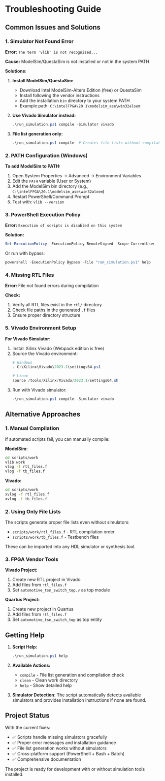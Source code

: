 # Troubleshooting Guide

## Common Issues and Solutions

### 1. Simulator Not Found Error

**Error:** `The term 'vlib' is not recognized...`

**Cause:** ModelSim/QuestaSim is not installed or not in the system PATH.

**Solutions:**
1. **Install ModelSim/QuestaSim:**
   - Download Intel ModelSim-Altera Edition (free) or QuestaSim
   - Install following the vendor instructions
   - Add the installation `bin` directory to your system PATH
   - Example path: `C:\intelFPGA\20.1\modelsim_ase\win32aloem`

2. **Use Vivado Simulator instead:**
   ```powershell
   .\run_simulation.ps1 compile -Simulator vivado
   ```

3. **File list generation only:**
   ```powershell
   .\run_simulation.ps1 compile  # Creates file lists without compilation
   ```

### 2. PATH Configuration (Windows)

**To add ModelSim to PATH:**
1. Open System Properties → Advanced → Environment Variables
2. Edit the `PATH` variable (User or System)
3. Add the ModelSim bin directory (e.g., `C:\intelFPGA\20.1\modelsim_ase\win32aloem`)
4. Restart PowerShell/Command Prompt
5. Test with: `vlib --version`

### 3. PowerShell Execution Policy

**Error:** `Execution of scripts is disabled on this system`

**Solution:**
```powershell
Set-ExecutionPolicy -ExecutionPolicy RemoteSigned -Scope CurrentUser
```

Or run with bypass:
```powershell
powershell -ExecutionPolicy Bypass -File "run_simulation.ps1" help
```

### 4. Missing RTL Files

**Error:** File not found errors during compilation

**Check:**
1. Verify all RTL files exist in the `rtl/` directory
2. Check file paths in the generated `.f` files
3. Ensure proper directory structure

### 5. Vivado Environment Setup

**For Vivado Simulator:**
1. Install Xilinx Vivado (Webpack edition is free)
2. Source the Vivado environment:
   ```powershell
   # Windows
   . C:\Xilinx\Vivado\2023.1\settings64.ps1
   
   # Linux
   source /tools/Xilinx/Vivado/2023.1/settings64.sh
   ```
3. Run with Vivado simulator:
   ```powershell
   .\run_simulation.ps1 compile -Simulator vivado
   ```

## Alternative Approaches

### 1. Manual Compilation

If automated scripts fail, you can manually compile:

**ModelSim:**
```bash
cd scripts/work
vlib work
vlog -f rtl_files.f
vlog -f tb_files.f
```

**Vivado:**
```bash
cd scripts/work
xvlog -f rtl_files.f
xvlog -f tb_files.f
```

### 2. Using Only File Lists

The scripts generate proper file lists even without simulators:
- `scripts/work/rtl_files.f` - RTL compilation order
- `scripts/work/tb_files.f` - Testbench files

These can be imported into any HDL simulator or synthesis tool.

### 3. FPGA Vendor Tools

**Vivado Project:**
1. Create new RTL project in Vivado
2. Add files from `rtl_files.f`
3. Set `automotive_tsn_switch_top.v` as top module

**Quartus Project:**
1. Create new project in Quartus
2. Add files from `rtl_files.f`
3. Set `automotive_tsn_switch_top` as top entity

## Getting Help

1. **Script Help:**
   ```powershell
   .\run_simulation.ps1 help
   ```

2. **Available Actions:**
   - `compile` - File list generation and compilation check
   - `clean` - Clean work directory
   - `help` - Show detailed help

3. **Simulator Detection:**
   The script automatically detects available simulators and provides
   installation instructions if none are found.

## Project Status

With the current fixes:
- ✅ Scripts handle missing simulators gracefully
- ✅ Proper error messages and installation guidance
- ✅ File list generation works without simulators
- ✅ Cross-platform support (PowerShell + Bash + Batch)
- ✅ Comprehensive documentation

The project is ready for development with or without simulation tools installed.
